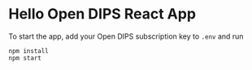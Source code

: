 # Hello Open DIPS React App

To start the app, add your Open DIPS subscription key to `.env` and run 

```
npm install
npm start
```

